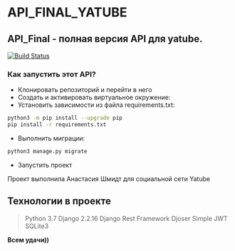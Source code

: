 # API_FINAL_YATUBE
## API_Final - полная версия API для yatube.

[![Build Status](https://travis-ci.org/joemccann/dillinger.svg?branch=master)](https://travis-ci.org/joemccann/dillinger)
### Как запустить этот API?

- Клонировать репозиторий и перейти в него
- Cоздать и активировать виртуальное окружение:
- Установить зависимости из файла requirements.txt:
```sh
python3 -m pip install --upgrade pip
pip install -r requirements.txt
```
- Выполнить миграции:
```sh
python3 manage.py migrate
```
- Запустить проект

Проект выполнила Анастасия Шмидт для социальной сети Yatube
## Технологии в проекте
> Python 3.7
> Django 2.2.16
> Django Rest Framework
> Djoser
> Simple JWT
> SQLite3

**Всем удачи))**